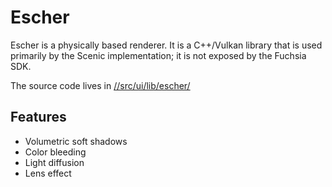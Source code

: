 # Escher

Escher is a physically based renderer.  It is a C++/Vulkan library that is used primarily by the Scenic implementation; it is not exposed by the Fuchsia SDK.

The source code lives in [//src/ui/lib/escher/][escher_src]

## Features

 * Volumetric soft shadows
 * Color bleeding
 * Light diffusion
 * Lens effect

[escher_src]: /src/ui/lib/escher